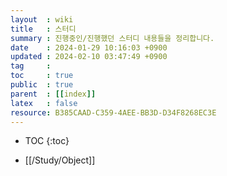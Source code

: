 ```yaml
---
layout  : wiki
title   : 스터디
summary : 진행중인/진행했던 스터디 내용들을 정리합니다.
date    : 2024-01-29 10:16:03 +0900
updated : 2024-02-10 03:47:49 +0900
tag     : 
toc     : true
public  : true
parent  : [[index]] 
latex   : false
resource: B385CAAD-C359-4AEE-BB3D-D34F8268EC3E
---
```

* TOC
{:toc}
 
- [[/Study/Object]]

